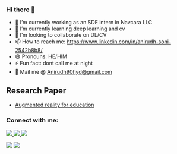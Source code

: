 ### Hi there 👋


- 🔭 I’m currently working as an SDE intern in Navcara LLC
- 🌱 I’m currently learning deep learning and cv
- 👯 I’m looking to collaborate on DL/CV
- 📫 How to reach me: https://www.linkedin.com/in/anirudh-soni-2542b8b8/
- 😄 Pronouns: HE/HIM
- ⚡ Fun fact: dont call me at night
- :email: Mail me @ Anirudh90hyd@gmail.com


## Research Paper
- [Augmented reality for education](https://www.ijert.org/edu-ar-integrating-and-optimizing-education-with-augmented-reality)
<h3 align="left">Connect with me:</h3>
<p align="left"> <a href="https://www.linkedin.com/in/heyanirudh/" target="blank"> <img src="https://img.shields.io/badge/LinkedIn-0077B5?style=for-the-badge&logo=linkedin&logoColor=white"> </a>
<a href="https://www.hackerrank.com/18911A0201" target="blank"><img src="https://img.shields.io/badge/HackerRank-00EA64?style=for-the-badge&logo=HackerRank&logoColor=white" /> </a>
<a href="https://twitter.com/heyAnirudh" target="blank"><img src="https://img.shields.io/badge/Twitter-1DA1F2?style=for-the-badge&logo=twitter&logoColor=white" /> </a>
</p>
<img src ='https://github-readme-stats.vercel.app/api?username=HeyAnirudh&theme=radical&show_icons=true'/>
<img src ='https://github-readme-stats.vercel.app/api/top-langs/?username=HeyAnirudh&theme=radical&show_icons=true'/>

